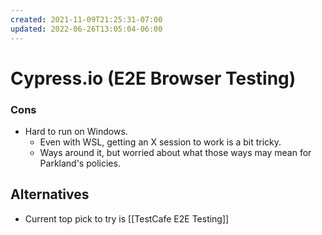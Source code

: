 ```yaml
---
created: 2021-11-09T21:25:31-07:00
updated: 2022-06-26T13:05:04-06:00
---
```

# Cypress.io (E2E Browser Testing)


### Cons

- Hard to run on Windows.
	- Even with WSL, getting an X session to work is a bit tricky.
	- Ways around it, but worried about what those ways may mean for Parkland's  policies.


## Alternatives

- Current top pick to try is [[TestCafe E2E Testing]]




